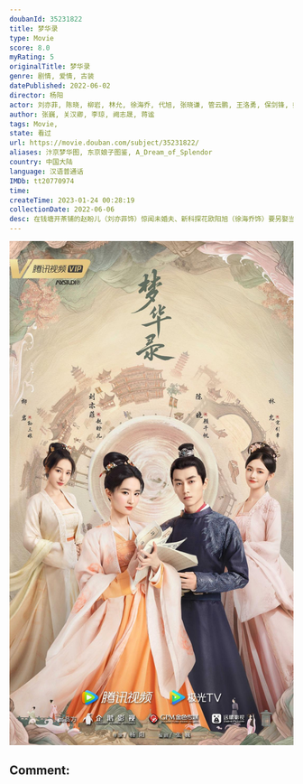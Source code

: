 ```yaml
---
doubanId: 35231822
title: 梦华录
type: Movie
score: 8.0
myRating: 5
originalTitle: 梦华录
genre: 剧情, 爱情, 古装
datePublished: 2022-06-02
director: 杨阳
actor: 刘亦菲, 陈晓, 柳岩, 林允, 徐海乔, 代旭, 张晓谦, 管云鹏, 王洛勇, 保剑锋, 姚安濂, 刘亚津, 刘伟, 李沐宸, 郭金杰, 张翔, 孙祖君, 尹铸胜, 杜玉明, 卢勇, 胡宇轩, 刘珂君, 加奈, 李圣佳, 宿宇杰, 陈震, 余梦寒, 朱辉, 常荻, 曹明华, 刘秀, 嘉泽, 罗光旭, 毕瀚文, 韩远琪, 郭紫铭, 曹赞, 张立秋, 赖臣君, 张怀公, 廖望, 高长远, 姚未平, 成国栋, 施庆虎, 李逸泉, 李星美, 赵维, 高益, 孙德元, 周晓海, 陈旭明, 陈尚均, 盛梓航, 罗纬帅, 韩潇雨, 李帅, 沈雪炜, 张博豪, 茹天, 裴培, 夷永定, 郭鹏, 金爽, 蔡夏杰, 沈慕晗, 胡希凡, 周杰, 黎艾蒙, 子邑, 金子, 蹇代莉, 房小墨, 秦越, 黄文浩, 刘彤家, 刘咪格, 徐沁妤, 汤水雨
author: 张巍, 关汉卿, 李琼, 阙志晟, 蒋谧
tags: Movie, 
state: 看过
url: https://movie.douban.com/subject/35231822/
aliases: 汴京梦华图, 东京娘子图鉴, A_Dream_of_Splendor
country: 中国大陆
language: 汉语普通话
IMDb: tt20770974
time: 
createTime: 2023-01-24 00:28:19
collectionDate: 2022-06-06
desc: 在钱塘开茶铺的赵盼儿（刘亦菲饰）惊闻未婚夫、新科探花欧阳旭（徐海乔饰）要另娶当朝高官之女，不甘命运的她誓要上京讨个公道。在途中她遇到了出自权门但生性正直的皇城司指挥顾千帆（陈晓饰），并卷入江南一...
---
```


![image](assets/p2656327176.jpg)

Comment: 
---

